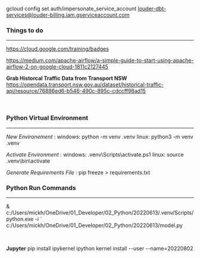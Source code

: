 
gcloud config set auth/impersonate_service_account louder-dbt-services@louder-billing.iam.gserviceaccount.com

### Things to do

___

https://cloud.google.com/training/badges

https://medium.com/apache-airflow/a-simple-guide-to-start-using-apache-airflow-2-on-google-cloud-1811c2127445

**Grab Historcal Traffic Data from Transport NSW**
https://opendata.transport.nsw.gov.au/dataset/historical-traffic-api/resource/76886ed6-b546-490c-895c-cdccff98ad15

&nbsp;

### Python Virtual Environment

---

*New Environement* : 
windows: python -m venv .venv
linux: python3 -m venv .venv

*Activate Environment* : 
windows: .venv\Scripts\activate.ps1
linux: source .venv\bin\activate


*Generate Requirements File* : pip freeze > requirements.txt 

### Python Run Commands

---

& c:/Users/mickh/OneDrive/01_Developer/02_Python/20220613/.venv/Scripts/python.exe -i `
c:/Users/mickh/OneDrive/01_Developer/02_Python/20220613/model.py

&nbsp;


**Jupyter**
pip install ipykernel
ipython kernel install --user --name=20220802

